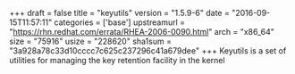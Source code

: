 +++
draft = false
title = "keyutils"
version = "1.5.9-6"
date = "2016-09-15T11:57:11"
categories = ['base']
upstreamurl = "https://rhn.redhat.com/errata/RHEA-2006-0090.html"
arch = "x86_64"
size = "75916"
usize = "228620"
sha1sum = "3a928a78c33d10cccc7c625c237296c41a679dee"
+++
Keyutils is a set of utilities for managing the key retention facility in the kernel